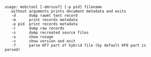     usage: mobitool [-dmrsuv7] [-p pid] filename
       without arguments prints document metadata and exits
       -d      dump rawml text record
       -m      print records metadata
       -p pid  print records metadata
       -r      dump raw records
       -s      dump recreated source files
       -u      show rusage
       -v      show version and exit
       -7      parse KF7 part of hybrid file (by default KF8 part is parsed)
